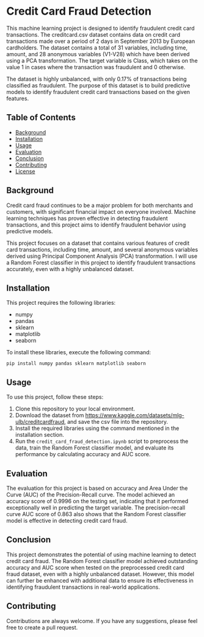 # Credit Card Fraud Detection

This machine learning project is designed to identify fraudulent credit card transactions. The creditcard.csv dataset contains data on credit card transactions made over a period of 2 days in September 2013 by European cardholders. The dataset contains a total of 31 variables, including time, amount, and 28 anonymous variables (V1-V28) which have been derived using a PCA transformation. The target variable is Class, which takes on the value 1 in cases where the transaction was fraudulent and 0 otherwise. 

The dataset is highly unbalanced, with only 0.17% of transactions being classified as fraudulent. The purpose of this dataset is to build predictive models to identify fraudulent credit card transactions based on the given features.

## Table of Contents

- [Background](#background)
- [Installation](#installation)
- [Usage](#usage)
- [Evaluation](#evaluation)
- [Conclusion](#conclusion)
- [Contributing](#contributing)
- [License](#license)

## Background

Credit card fraud continues to be a major problem for both merchants and customers, with significant financial impact on everyone involved. Machine learning techniques has proven effective in detecting fraudulent transactions, and this project aims to identify fraudulent behavior using predictive models.

This project focuses on a dataset that contains various features of credit card transactions, including time, amount, and several anonymous variables derived using Principal Component Analysis (PCA) transformation. I will use a Random Forest classifier in this project to identify fraudulent transactions accurately, even with a highly unbalanced dataset.

## Installation

This project requires the following libraries:

- numpy
- pandas
- sklearn
- matplotlib
- seaborn

To install these libraries, execute the following command:

```
pip install numpy pandas sklearn matplotlib seaborn
```

## Usage

To use this project, follow these steps:

1. Clone this repository to your local environment.
2. Download the dataset from https://www.kaggle.com/datasets/mlg-ulb/creditcardfraud, and save the csv file into the repository.
3. Install the required libraries using the command mentioned in the installation section.
4. Run the `credit_card_fraud_detection.ipynb` script to preprocess the data, train the Random Forest classifier model, and evaluate its performance by calculating accuracy and AUC score.

## Evaluation

The evaluation for this project is based on accuracy and Area Under the Curve (AUC) of the Precision-Recall curve. The model achieved an accuracy score of 0.9996 on the testing set, indicating that it performed exceptionally well in predicting the target variable. The precision-recall curve AUC score of 0.863 also shows that the Random Forest classifier model is effective in detecting credit card fraud.

## Conclusion

This project demonstrates the potential of using machine learning to detect credit card fraud. The Random Forest classifier model achieved outstanding accuracy and AUC score when tested on the preprocessed credit card fraud dataset, even with a highly unbalanced dataset. However, this model can further be enhanced with additional data to ensure its effectiveness in identifying fraudulent transactions in real-world applications.

## Contributing

Contributions are always welcome. If you have any suggestions, please feel free to create a pull request.
